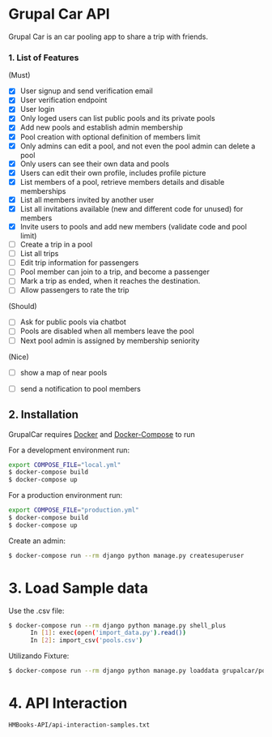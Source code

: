 # Grupal Car API

Grupal Car is an car pooling app to share a trip with friends.

### 1. List of Features 
  (Must)
  - [X] User signup and send verification email
  - [X] User verification endpoint
  - [X] User login
  - [X] Only loged users can list public pools and its private pools
  - [X] Add new pools and establish admin membership
  - [X] Pool creation with optional definition of members limit
  - [X] Only admins can edit a pool, and not even the pool admin can delete a pool
  - [X] Only users can see their own data and pools
  - [X] Users can edit their own profile, includes profile picture
  - [X] List members of a pool, retrieve members details and disable memberships
  - [X] List all members invited by another user
  - [X] List all invitations available (new and different code for unused) for members 
  - [X] Invite users to pools and add new members (validate code and pool limit)
  - [ ] Create a trip in a pool
  - [ ] List all trips
  - [ ] Edit trip information for passengers
  - [ ] Pool member can join to a trip, and become a passenger
  - [ ] Mark a trip as ended, when it reaches the destination.
  - [ ] Allow passengers to rate the trip

  (Should) 
  - [ ] Ask for public pools via chatbot
  - [ ] Pools are disabled when all members leave the pool
  - [ ] Next pool admin is assigned by membership seniority

  (Nice)
  - [ ] show a map of near pools
  - [ ] send a notification to pool members



## 2. Installation
  GrupalCar requires [Docker](https://www.docker.com/) and [Docker-Compose](https://docs.docker.com/compose/) to run

  For a development environment run:  

  ```sh
  export COMPOSE_FILE="local.yml"
  $ docker-compose build
  $ docker-compose up
  ```

  For a production environment run:

  ```sh
  export COMPOSE_FILE="production.yml"
  $ docker-compose build
  $ docker-compose up
  ```  

  Create an admin:

  ```sh
  $ docker-compose run --rm django python manage.py createsuperuser
  ```

# 3. Load Sample data

  Use the .csv file:

  ```sh
  $ docker-compose run --rm django python manage.py shell_plus
        In [1]: exec(open('import_data.py').read())     
        In [2]: import_csv('pools.csv') 
  ```

  Utilizando Fixture:

  ```sh
  $ docker-compose run --rm django python manage.py loaddata grupalcar/pools/fixtures/pools.json
  ```

# 4. API Interaction
    HMBooks-API/api-interaction-samples.txt
